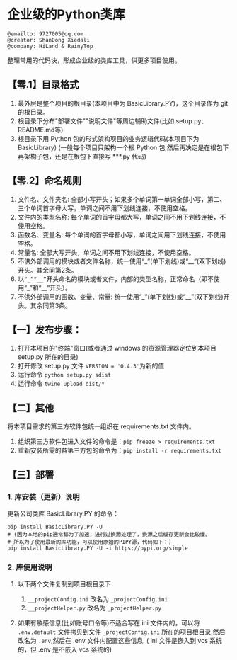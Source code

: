 # 企业级的Python类库

```
@emailto: 9727005@qq.com
@creator: ShanDong Xiedali
@company: HiLand & RainyTop
```

整理常用的代码块，形成企业级的类库工具，供更多项目使用。

## 【零.1】目录格式

1. 最外层是整个项目的根目录(本项目中为 BasicLibrary.PY)，这个目录作为 git 的根目录。
2. 根目录下分布"部署文件""说明文件"等周边辅助文件(比如 setup.py、README.md等)
3. 根目录下用 Python 包的形式架构项目的业务逻辑代码(本项目下为 BasicLibrary)
   (一般每个项目只架构一个根 Python 包,然后再决定是在根包下再架构子包，还是在根包下直接写 ***.py 代码)

## 【零.2】命名规则

1. 文件名、文件夹名: 全部小写开头；如果多个单词第一单词全部小写，第二、三个单词首字母大写，单词之间不用下划线连接，不使用空格。
2. 文件内的类型名称: 每个单词的首字母都大写，单词之间不用下划线连接，不使用空格。
3. 函数名、变量名: 每个单词的首字母都小写，单词之间用下划线连接，不使用空格。
4. 常量名: 全部大写开头，单词之间不用下划线连接，不使用空格。
5. 不供外部调用的模块或者文件名称，统一使用“_”(单下划线)或“__”(双下划线)开头。其余同第2条。
6. 以`“_”“__”`开头命名的模块或者文件，内部的类型名称，正常命名（即不使用“_”和“__”开头）。
7. 不供外部调用的函数、变量、常量: 统一使用“_”(单下划线)或“__”(双下划线)开头。其余同第3条。

## 【一】发布步骤：

1. 打开本项目的"终端"窗口(或者通过 windows 的资源管理器定位到本项目 setup.py 所在的目录)
2. 打开修改 setup.py 文件 `VERSION = '0.4.3'`为新的值
3. 运行命令 `python setup.py sdist`
4. 运行命令 `twine upload dist/*`

## 【二】其他

将本项目需求的第三方软件包统一组织在 requirements.txt 文件内。

1. 组织第三方软件包进入文件的命令是：`pip freeze > requirements.txt`
2. 重新安装所需的各第三方包的命令为：`pip install -r requirements.txt`

## 【三】部署


### 1. 库安装（更新）说明
更新公司类库 BasicLibrary.PY 的命令：

```
pip install BasicLibrary.PY -U
# (因为本地的pip通常都为了加速，进行过换源处理了，换源之后缓存更新会比较慢。
# 所以为了使用最新的库功能，可以使用原始的PIPY源，代码如下：)
pip install BasicLibrary.PY -U -i https://pypi.org/simple
```
### 2. 库使用说明

   1. 以下两个文件复制到项目根目录下
       1. `__projectConfig.ini` 改名为 `_projectConfig.ini`
       2. `__projectHelper.py` 改名为 `_projectHelper.py`

   2. 如果有敏感信息(比如账号口令等)不适合写在 ini 文件内的，可以将 `.env.default` 文件拷贝到文件 `_projectConfig.ini` 所在的项目根目录,然后改名为 `.env`,然后在 .env 文件内配置这些信息. (
      ini 文件是嵌入到 vcs 系统的，但 .env 是不嵌入 vcs 系统的)

